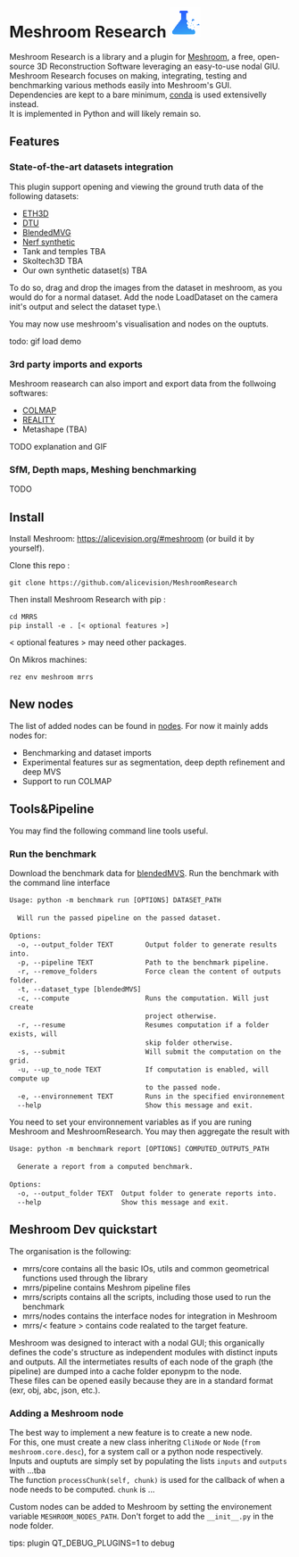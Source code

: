 # Meshroom Research ![](./assets/logo-inline.png)

Meshroom Research is a library and a plugin for [Meshroom](https://alicevision.org/#meshroom), a free, open-source 3D Reconstruction Software leveraging an easy-to-use nodal GIU.\
Meshroom Research focuses on making, integrating, testing and benchmarking various methods easily into Meshroom's GUI.\
Dependencies are kept to a bare minimum, [conda](https://conda.io/projects/conda/en/latest/user-guide/install/index.html) is used extensivelly instead.  
It is implemented in Python and will likely remain so.

## Features 

### State-of-the-art datasets integration

This plugin support opening and viewing the ground truth data of the following datasets:

- [ETH3D](https://www.eth3d.net/overview)
- [DTU](https://www.eth3d.net/overview)
- [BlendedMVG](https://www.eth3d.net/overview)
- [Nerf synthetic](https://www.eth3d.net/overview)
- Tank and temples TBA
- Skoltech3D TBA
- Our own synthetic dataset(s) TBA

To do so, drag and drop the images from the dataset in meshroom, as you would do for a normal dataset. 
Add the node LoadDataset on the camera init's output and select the dataset type.\

You may now use meshroom's visualisation and nodes on the ouptuts. 

todo: gif load demo

### 3rd party imports and exports

Meshroom reasearch can also import and export data from the follwoing softwares:

- [COLMAP](https://colmap.github.io/)
- [REALITY](https://www.capturingreality.com/)
- Metashape (TBA)

TODO explanation and GIF

### SfM, Depth maps, Meshing benchmarking

TODO

## Install

Install Meshroom: https://alicevision.org/#meshroom (or build it by yourself).

Clone this repo :
```
git clone https://github.com/alicevision/MeshroomResearch
```
Then install Meshroom Research with pip :
```
cd MRRS
pip install -e . [< optional features >]
```
< optional features > may need other packages.

On Mikros machines:
```
rez env meshroom mrrs
```
## New nodes

The list of added nodes can be found in [nodes](mrrs/nodes/README.md).
For now it mainly adds nodes for:
- Benchmarking and dataset imports
- Experimental features sur as segmentation, deep depth refinement and deep MVS
- Support to run COLMAP

## Tools&Pipeline

You may find the following command line tools useful.

### Run the benchmark
Download the benchmark data for [blendedMVS](https://github.com/YoYo000/BlendedMVS).
Run the benchmark with the command line interface

```
Usage: python -m benchmark run [OPTIONS] DATASET_PATH

  Will run the passed pipeline on the passed dataset.

Options:
  -o, --output_folder TEXT        Output folder to generate results into.
  -p, --pipeline TEXT             Path to the benchmark pipeline.
  -r, --remove_folders            Force clean the content of outputs folder.
  -t, --dataset_type [blendedMVS]
  -c, --compute                   Runs the computation. Will just create
                                  project otherwise.
  -r, --resume                    Resumes computation if a folder exists, will
                                  skip folder otherwise.
  -s, --submit                    Will submit the computation on the grid.
  -u, --up_to_node TEXT           If computation is enabled, will compute up
                                  to the passed node.
  -e, --environnement TEXT        Runs in the specified environnement
  --help                          Show this message and exit.
```
You need to set your environnement variables as if you are runing Meshroom and MeshroomResearch.
You may then aggregate the result with
```
Usage: python -m benchmark report [OPTIONS] COMPUTED_OUTPUTS_PATH

  Generate a report from a computed benchmark.

Options:
  -o, --output_folder TEXT  Output folder to generate reports into.
  --help                    Show this message and exit.
```

## Meshroom Dev quickstart
The organisation is the following:
- mrrs/core contains all the basic IOs, utils and common geometrical functions used through the library
- mrrs/pipeline contains Meshrom pipeline files
- mrrs/scripts contains all the scripts, including those used to run the benchmark
- mrrs/nodes contains the interface nodes for integration in Meshroom
- mrrs/< feature > contains code realated to the target feature.
  
Meshroom was designed to interact with a nodal GUI; this organically defines the code's structure as independent modules with distinct inputs and outputs. All the intermetiates results of each node of the graph (the pipeline) are dumped into a cache folder eponypm to the node.\
These files can be opened easily because they are in a standard format (exr, obj, abc, json, etc.).

### Adding a Meshroom node

The best way to implement a new feature is to create a new node.\
For this, one must create a new class inheritng `CliNode` or `Node` (`from meshroom.core.desc`), for a system call or a python node respectively.\
Inputs and ouptuts are simply set by populating the lists `inputs` and `outputs` with ...tba \
The function `processChunk(self, chunk)` is used for the callback of when a node needs to be computed.
`chunk` is ...

Custom nodes can be added to Meshroom by setting the environement variable `MESHROOM_NODES_PATH`.
Don't forget to add the `__init__.py` in the node folder.


tips:
plugin QT_DEBUG_PLUGINS=1 to debug

